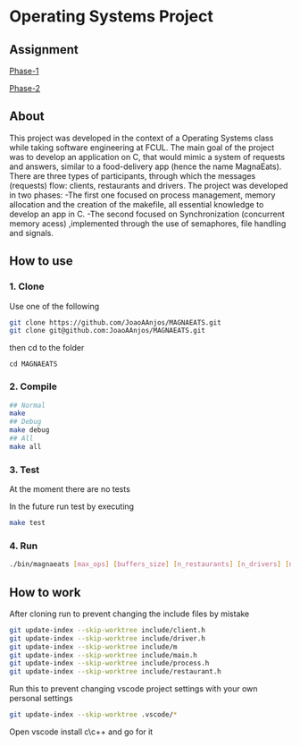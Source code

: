 # Operating Systems Project

## Assignment

[Phase-1](https://github.com/JoaoAAnjos/MAGNAEATS/blob/master/rsc/so2021_2022-projecto1-fase1.pdf)

[Phase-2](https://github.com/JoaoAAnjos/MAGNAEATS/blob/master/rsc/so2021_2022-projecto2_v3.pdf)

## About

This project was developed in the context of a Operating Systems class while taking software engineering at FCUL. The main goal of the project was to develop an application on C, that would mimic a system of requests and answers, similar to a food-delivery app (hence the name MagnaEats). There are three types of participants, through which the messages (requests) flow: clients, restaurants and drivers. 
The project was developed in two phases: 
-The first one focused on process management, memory allocation and the creation of the makefile, all essential knowledge to develop an app in C.
-The second focused on Synchronization (concurrent memory acess) ,implemented through the use of semaphores, file handling and signals.

## How to use

### 1. Clone

Use one of the following

```sh
git clone https://github.com/JoaoAAnjos/MAGNAEATS.git
git clone git@github.com:JoaoAAnjos/MAGNAEATS.git
```

then cd to the folder

```
cd MAGNAEATS
```

### 2. Compile

```sh
## Normal
make
## Debug
make debug
## All
make all
```

### 3. Test

At the moment there are no tests

In the future run test by executing

```sh
make test
```

### 4. Run

```sh
./bin/magnaeats [max_ops] [buffers_size] [n_restaurants] [n_drivers] [n_clients]
```


## How to work

After cloning run to prevent changing the include files by mistake

```sh
git update-index --skip-worktree include/client.h
git update-index --skip-worktree include/driver.h
git update-index --skip-worktree include/m
git update-index --skip-worktree include/main.h
git update-index --skip-worktree include/process.h
git update-index --skip-worktree include/restaurant.h
```

Run this to prevent changing vscode project settings with your own personal settings

```sh
git update-index --skip-worktree .vscode/*
```

Open vscode install c\c++ and go for it

